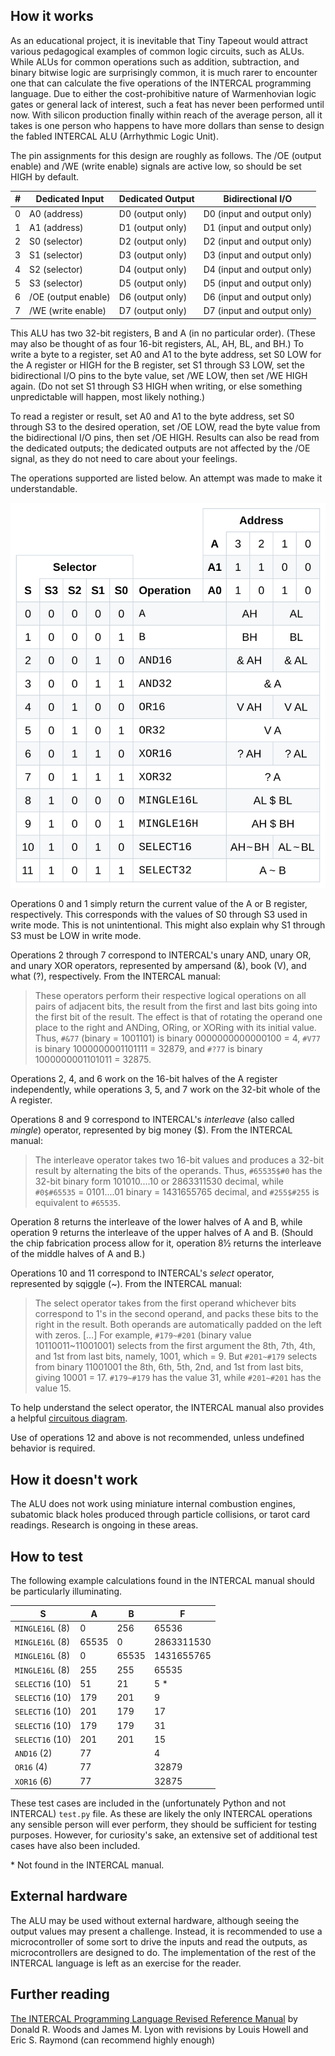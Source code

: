 ## How it works

As an educational project, it is inevitable that Tiny Tapeout would attract various pedagogical examples of common logic circuits, such as ALUs. While ALUs for common operations such as addition, subtraction, and binary bitwise logic are surprisingly common, it is much rarer to encounter one that can calculate the five operations of the INTERCAL programming language. Due to either the cost-prohibitive nature of Warmenhovian logic gates or general lack of interest, such a feat has never been performed until now. With silicon production finally within reach of the average person, all it takes is one person who happens to have more dollars than sense to design the fabled INTERCAL ALU (Arrhythmic Logic Unit).

The pin assignments for this design are roughly as follows. The /OE (output enable) and /WE (write enable) signals are active low, so should be set HIGH by default.

| # | Dedicated Input     | Dedicated Output | Bidirectional I/O          |
| - | ------------------- | ---------------- | -------------------------- |
| 0 | A0 (address)        | D0 (output only) | D0 (input and output only) |
| 1 | A1 (address)        | D1 (output only) | D1 (input and output only) |
| 2 | S0 (selector)       | D2 (output only) | D2 (input and output only) |
| 3 | S1 (selector)       | D3 (output only) | D3 (input and output only) |
| 4 | S2 (selector)       | D4 (output only) | D4 (input and output only) |
| 5 | S3 (selector)       | D5 (output only) | D5 (input and output only) |
| 6 | /OE (output enable) | D6 (output only) | D6 (input and output only) |
| 7 | /WE (write enable)  | D7 (output only) | D7 (input and output only) |

This ALU has two 32-bit registers, B and A (in no particular order). (These may also be thought of as four 16-bit registers, AL, AH, BL, and BH.) To write a byte to a register, set A0 and A1 to the byte address, set S0 LOW for the A register or HIGH for the B register, set S1 through S3 LOW, set the bidirectional I/O pins to the byte value, set /WE LOW, then set /WE HIGH again. (Do not set S1 through S3 HIGH when writing, or else something unpredictable will happen, most likely nothing.)

To read a register or result, set A0 and A1 to the byte address, set S0 through S3 to the desired operation, set /OE LOW, read the byte value from the bidirectional I/O pins, then set /OE HIGH. Results can also be read from the dedicated outputs; the dedicated outputs are not affected by the /OE signal, as they do not need to care about your feelings.

The operations supported are listed below. An attempt was made to make it understandable.

![](intercal-alu.svg)

Operations 0 and 1 simply return the current value of the A or B register, respectively. This corresponds with the values of S0 through S3 used in write mode. This is not unintentional. This might also explain why S1 through S3 must be LOW in write mode.

Operations 2 through 7 correspond to INTERCAL's unary AND, unary OR, and unary XOR operators, represented by ampersand (&), book (V), and what (?), respectively. From the INTERCAL manual:

<blockquote>
These operators perform their respective logical operations on all pairs of adjacent bits, the result from the first and last bits going into the first bit of the result. The effect is that of rotating the operand one place to the right and ANDing, ORing, or XORing with its initial value. Thus, <code>#&77</code> (binary = 1001101) is binary 0000000000000100 = 4, <code>#V77</code> is binary 1000000001101111 = 32879, and <code>#?77</code> is binary 1000000001101011 = 32875.
</blockquote>

Operations 2, 4, and 6 work on the 16-bit halves of the A register independently, while operations 3, 5, and 7 work on the 32-bit whole of the A register.

Operations 8 and 9 correspond to INTERCAL's *interleave* (also called *mingle*) operator, represented by big money (&#36;). From the INTERCAL manual:

<blockquote>
The interleave operator takes two 16-bit values and produces a 32-bit result by alternating the bits of the operands. Thus, <code>#65535&#36;#0</code> has the 32-bit binary form 101010....10 or 2863311530 decimal, while <code>#0&#36;#65535</code> = 0101....01 binary = 1431655765 decimal, and <code>#255&#36;#255</code> is equivalent to <code>#65535</code>.
</blockquote>

Operation 8 returns the interleave of the lower halves of A and B, while operation 9 returns the interleave of the upper halves of A and B. (Should the chip fabrication process allow for it, operation 8½ returns the interleave of the middle halves of A and B.)

Operations 10 and 11 correspond to INTERCAL's *select* operator, represented by sqiggle (~). From the INTERCAL manual:

<blockquote>
The select operator takes from the first operand whichever bits correspond to 1's in the second operand, and packs these bits to the right in the result. Both operands are automatically padded on the left with zeros. […] For example, <code>#179~#201</code> (binary value 10110011~11001001) selects from the first argument the 8th, 7th, 4th, and 1st from last bits, namely, 1001, which = 9. But <code>#201~#179</code> selects from binary 11001001 the 8th, 6th, 5th, 2nd, and 1st from last bits, giving 10001 = 17. <code>#179~#179</code> has the value 31, while <code>#201~#201</code> has the value 15.
</blockquote>

To help understand the select operator, the INTERCAL manual also provides a helpful [circuitous diagram](https://www.muppetlabs.com/~breadbox/intercal-man/figure1.html).

Use of operations 12 and above is not recommended, unless undefined behavior is required.

## How it doesn't work

The ALU does not work using miniature internal combustion engines, subatomic black holes produced through particle collisions, or tarot card readings. Research is ongoing in these areas.

## How to test

The following example calculations found in the INTERCAL manual should be particularly illuminating.

| S               | A     | B     | F          |
| --------------- | ----- | ----- | ---------- |
| `MINGLE16L` (8) | 0     | 256   | 65536      |
| `MINGLE16L` (8) | 65535 | 0     | 2863311530 |
| `MINGLE16L` (8) | 0     | 65535 | 1431655765 |
| `MINGLE16L` (8) | 255   | 255   | 65535      |
| `SELECT16` (10) | 51    | 21    | 5 *        |
| `SELECT16` (10) | 179   | 201   | 9          |
| `SELECT16` (10) | 201   | 179   | 17         |
| `SELECT16` (10) | 179   | 179   | 31         |
| `SELECT16` (10) | 201   | 201   | 15         |
| `AND16` (2)     | 77    |       | 4          |
| `OR16` (4)      | 77    |       | 32879      |
| `XOR16` (6)     | 77    |       | 32875      |

These test cases are included in the (unfortunately Python and not INTERCAL) `test.py` file. As these are likely the only INTERCAL operations any sensible person will ever perform, they should be sufficient for testing purposes. However, for curiosity's sake, an extensive set of additional test cases have also been included.

\* Not found in the INTERCAL manual.

## External hardware

The ALU may be used without external hardware, although seeing the output values may present a challenge. Instead, it is recommended to use a microcontroller of some sort to drive the inputs and read the outputs, as microcontrollers are designed to do. The implementation of the rest of the INTERCAL language is left as an exercise for the reader.

## Further reading

[The INTERCAL Programming Language Revised Reference Manual](https://www.muppetlabs.com/~breadbox/intercal-man/home.html) by Donald R. Woods and James M. Lyon with revisions by Louis Howell and Eric S. Raymond (can recommend highly enough)
